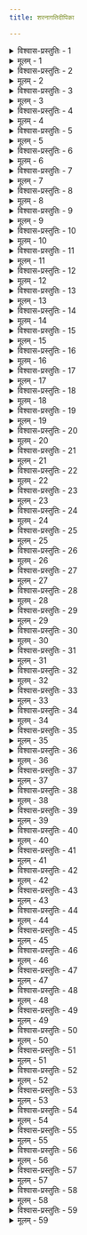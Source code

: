 ```yaml
---
title: शरनागतिदीपिका

---
```


<details><summary>विश्वास-प्रस्तुतिः - 1</summary>

पद्मा-पतेः स्तुति-पदेन **विपच्यमानं**  
**पश्यन्त्व्** इह प्रपदन-प्रवणा महान्तः ।  
मद्-वाक्य-संवलितम् अप्य् अजहत्-स्वभावं  
मान्यं यतीश्वर-महानस-संप्रदायम् ॥ 1 ॥
</details>

<details><summary>मूलम् - 1</summary>

पद्मापतेः स्तुति पदेन विपच्यमानं  
पश्यन्त्विह प्रपदनप्रवणा महान्तः ।  
मद्वाक्य सं वलितमप्यजहत्स्वभावं  
मान्यं यतीश्वर महानस सं प्रदायम् ॥ 1 ॥
</details>


<details><summary>विश्वास-प्रस्तुतिः - 2</summary>

नित्यं श्रिया वसुधया च **निषेव्यमाणं**  
निर्व्याज-निर्भर-दया-भरितं **विभाति** ।  
वेदान्त-वेद्यम् इह वेगवती-समीपे  
दीप-प्रकाश इति दैवतम् अद्वितीयम् ॥ 2 ॥
</details>

<details><summary>मूलम् - 2</summary>

नित्यं श्रिया वसुधया च निषेव्यमाणं  
निर्व्याज निर्भर दया भरितं विभाति ।  
वेदान्त वेद्यमिह वेगवती समीपे  
दीप प्रकाश इति दैवतमद्वितीयम् ॥ 2 ॥
</details>


<details><summary>विश्वास-प्रस्तुतिः - 3</summary>

दीपस् त्वम् एव जगतां, दयिता रुचिस् ते  
दीर्घं तमः **प्रतिनिवर्त्यम्** इदं युवाभ्याम् ।  
स्तव्यं स्तव-प्रियम्, अतः शरणोक्ति-वश्यं  
**स्तोतुं** भवन्तम् **अभिलष्यति** जन्तुरेषः ॥ 3 ॥
</details>

<details><summary>मूलम् - 3</summary>

दीपस्त्वमेव जगतां दयिता रुचिस्ते  
दीर्घं तमः प्रतिनिवर्त्यमिदं युवाभ्याम् ।  
स्तव्यं स्तव प्रियमतः शरणोक्ति वश्यं  
स्तोतुं भवन्तमभिलष्यति जन्तुरेषः ॥ 3 ॥
</details>


<details><summary>विश्वास-प्रस्तुतिः - 4</summary>

पद्माकराद् उपगता **परिषस्वजे** त्वां  
वेगा-सरिद्-विहरणा कलशाब्धि-कन्या ।  
**आहुस्** तदा प्रभृति दीप-समावभासम्  
**आजानतो** मरकत-प्रतिमं वपुस् ते ॥ 4 ॥
</details>

<details><summary>मूलम् - 4</summary>

पद्माकरादुपगता परिषस्वजे त्वां  
वेगा सरिद्विहरणा कलशाब्धि कन्या ।  
आहुस्तदा प्रभृति दीप समावभासम्  
आजानतो मरकत प्रतिमं वपुस्ते ॥ 4 ॥
</details>


<details><summary>विश्वास-प्रस्तुतिः - 5</summary>

स्वामिन् गभीर-सुभगं श्रम-हारि पुंसां  
माधुर्य-रम्यम् अनघं मणि-भङ्ग-दृश्यम् ।  
वेगान्तरे **वितनुते** प्रतिबिम्ब-शोभां  
लक्ष्मी सरः-सरसि-जाश्रयम् अङ्गकं ते ॥ 5 ॥
</details>

<details><summary>मूलम् - 5</summary>

स्वामिन् गभीर सुभगं श्रम हारि पुं सां  
माधुर्य रम्यमनघं मणि भङ्ग दृश्यम् ।  
वेगान्तरे वितनुते प्रतिबिम्ब शोभां  
लक्ष्मी सरः सरसिजाश्रयमङ्गकं ते ॥ 5 ॥
</details>


<details><summary>विश्वास-प्रस्तुतिः - 6</summary>

**आविश्य धारयसि** विश्वम् अमुष्य यन्ता  
शेषी श्रियः पतिरशेष तनुर्निदानम् ।  
इत्यादि लक्षण गणैः पुरुषोत्तमं त्वां  
जानाति यो जगति सर्वविदेष गीतः ॥ 6 ॥
</details>

<details><summary>मूलम् - 6</summary>

आविश्य धारयसि विश्वममुष्य यन्ता  
शेषी श्रियः पतिरशेष तनुर्निदानम् ।  
इत्यादि लक्षण गणैः पुरुषोत्तमं त्वां  
जानाति यो जगति सर्वविदेष गीतः ॥ 6 ॥
</details>


<details><summary>विश्वास-प्रस्तुतिः - 7</summary>

विश्वं शुभाश्रयवदीश वपुस्त्वदीयं  
सर्वा गिरस्त्वयि पतन्ति ततोऽसि सर्वः ।  
सर्वे च वेद विधयस्त्वदनुग्रहार्थाः  
सर्वाधिकस्त्वमिति तत्त्व विदस्तदाहुः ॥ 7 ॥
</details>

<details><summary>मूलम् - 7</summary>

विश्वं शुभाश्रयवदीश वपुस्त्वदीयं  
सर्वा गिरस्त्वयि पतन्ति ततोऽसि सर्वः ।  
सर्वे च वेद विधयस्त्वदनुग्रहार्थाः  
सर्वाधिकस्त्वमिति तत्त्व विदस्तदाहुः ॥ 7 ॥
</details>


<details><summary>विश्वास-प्रस्तुतिः - 8</summary>

ज्ञानं बलं नियमन क्षमताऽथ वीर्यं  
शक्तिश्च तेज इति ते गुण षट्कमाद्यम् ।  
सर्वातिशायिनि हिमोपवनेश यस्मिन्  
अन्तर्गतो जगदिव त्वयि सद्गुणौघः ॥ 8 ॥
</details>

<details><summary>मूलम् - 8</summary>

ज्ञानं बलं नियमन क्षमताऽथ वीर्यं  
शक्तिश्च तेज इति ते गुण षट्कमाद्यम् ।  
सर्वातिशायिनि हिमोपवनेश यस्मिन्  
अन्तर्गतो जगदिव त्वयि सद्गुणौघः ॥ 8 ॥
</details>


<details><summary>विश्वास-प्रस्तुतिः - 9</summary>

दीपावभास दयया विधि पूर्वमेतत्  
विश्वं विधाय निगमानपि दत्तवन्तम् ।  
शिष्यायिताः शरणयन्ति मुमुक्षवस्त्वाम्  
आद्यं गुरुं गुरुपरं परयाऽधिगम्यम् ॥ 9 ॥
</details>

<details><summary>मूलम् - 9</summary>

दीपावभास दयया विधि पूर्वमेतत्  
विश्वं विधाय निगमानपि दत्तवन्तम् ।  
शिष्यायिताः शरणयन्ति मुमुक्षवस्त्वाम्  
आद्यं गुरुं गुरुपरं परयाऽधिगम्यम् ॥ 9 ॥
</details>


<details><summary>विश्वास-प्रस्तुतिः - 10</summary>

सत्ता स्थिति प्रयतन प्रमुखैरुपात्तं  
स्वार्थं सदैव भवता स्वयमेव विश्वम् ।  
दीप प्रकाश तदिह त्वदवाप्तये त्वाम्  
अव्याज सिद्धमनपायं उपायमाहुः ॥ 10 ॥
</details>

<details><summary>मूलम् - 10</summary>

सत्ता स्थिति प्रयतन प्रमुखैरुपात्तं  
स्वार्थं सदैव भवता स्वयमेव विश्वम् ।  
दीप प्रकाश तदिह त्वदवाप्तये त्वाम्  
अव्याज सिद्धमनपायं उपायमाहुः ॥ 10 ॥
</details>


<details><summary>विश्वास-प्रस्तुतिः - 11</summary>

भोग्यं मुकुन्द गुण भेदमचेतनेषु  
भोक्तृत्वमात्मनि निवेश्य निजेच्छयैव ।  
पाञ्चालिका शुक विभूषण भोग दायी  
सम्राडिवात्मसमया सह मोदसे त्वम् ॥ 11 ॥
</details>

<details><summary>मूलम् - 11</summary>

भोग्यं मुकुन्द गुण भेदमचेतनेषु  
भोक्तृत्वमात्मनि निवेश्य निजेच्छयैव ।  
पाञ्चालिका शुक विभूषण भोग दायी  
सम्राडिवात्मसमया सह मोदसे त्वम् ॥ 11 ॥
</details>


<details><summary>विश्वास-प्रस्तुतिः - 12</summary>

त्वां मातरं च पितरं सहजं निवासं  
सन्तः समेत्य शरणं सुहृदं गतिं च ।  
निः सीम नित्य निरवद्य सुख प्रकाशं  
दीप प्रकाश सविभूति गुणं विशन्ति ॥ 12 ॥
</details>

<details><summary>मूलम् - 12</summary>

त्वां मातरं च पितरं सहजं निवासं  
सन्तः समेत्य शरणं सुहृदं गतिं च ।  
निः सीम नित्य निरवद्य सुख प्रकाशं  
दीप प्रकाश सविभूति गुणं विशन्ति ॥ 12 ॥
</details>


<details><summary>विश्वास-प्रस्तुतिः - 13</summary>

जन्तोरमुष्य जनने विधि शम्भु दृष्टौ  
रागादिनेव रजसा तमसा च योगः ।  
द्वैपायन प्रभृतयस्त्वदवेक्षितानां  
सत्त्वं विमुक्ति नियतं भवतीत्युशन्ति ॥ 13 ॥
</details>

<details><summary>मूलम् - 13</summary>

जन्तोरमुष्य जनने विधि शम्भु दृष्टौ  
रागादिनेव रजसा तमसा च योगः ।  
द्वैपायन प्रभृतयस्त्वदवेक्षितानां  
सत्त्वं विमुक्ति नियतं भवतीत्युशन्ति ॥ 13 ॥
</details>


<details><summary>विश्वास-प्रस्तुतिः - 14</summary>

कर्मस्वनादि विषमेषु समो दयाळुः  
स्वेनैव कॢप्त मपदेश मवेक्षमाणः ।  
स्वप्राप्तये तनुभृतां त्वरसे मुकुन्द  
स्वाभाविकं तव सुहृत्त्वमिदं गृणन्ति ॥ 14 ॥
</details>

<details><summary>मूलम् - 14</summary>

कर्मस्वनादि विषमेषु समो दयाळुः  
स्वेनैव कॢप्त मपदेश मवेक्षमाणः ।  
स्वप्राप्तये तनुभृतां त्वरसे मुकुन्द  
स्वाभाविकं तव सुहृत्त्वमिदं गृणन्ति ॥ 14 ॥
</details>


<details><summary>विश्वास-प्रस्तुतिः - 15</summary>

निद्रायितान् निगम वर्त्मनि चारु दर्शी  
प्रस्थान शक्ति रहितान् प्रतिबोध्य जन्तून् ।  
जीर्ण स्तनन्धय जडान्धमुखानिवास्मान्  
नेतुं मुकुन्द यतसे दयया सह त्वम् ॥ 15 ॥
</details>

<details><summary>मूलम् - 15</summary>

निद्रायितान् निगम वर्त्मनि चारु दर्शी  
प्रस्थान शक्ति रहितान् प्रतिबोध्य जन्तून् ।  
जीर्ण स्तनन्धय जडान्धमुखानिवास्मान्  
नेतुं मुकुन्द यतसे दयया सह त्वम् ॥ 15 ॥
</details>


<details><summary>विश्वास-प्रस्तुतिः - 16</summary>

भक्तिः प्रपत्तिरथ वा भगवन् तदुक्तिः  
तन्निष्ठ सं श्रय इतीव विकल्प्यमानम् ।  
यं कं चिदेक मुपपादयता त्वयैव  
त्रातास्तरन्त्यवसरे भविनो भवाब्धिम् ॥ 16 ॥
</details>

<details><summary>मूलम् - 16</summary>

भक्तिः प्रपत्तिरथ वा भगवन् तदुक्तिः  
तन्निष्ठ सं श्रय इतीव विकल्प्यमानम् ।  
यं कं चिदेक मुपपादयता त्वयैव  
त्रातास्तरन्त्यवसरे भविनो भवाब्धिम् ॥ 16 ॥
</details>


<details><summary>विश्वास-प्रस्तुतिः - 17</summary>

नाना विधै रकपटै रजहत्स्वभावैः  
अप्राकृतैर्निज विहार वशेन सिद्धैः ।  
आत्मीय रक्षण विपक्षविनाशनार्थैः  
सं स्थापयस्यनघ जन्मभिराद्य धर्मम् ॥ 17 ॥
</details>

<details><summary>मूलम् - 17</summary>

नाना विधै रकपटै रजहत्स्वभावैः  
अप्राकृतैर्निज विहार वशेन सिद्धैः ।  
आत्मीय रक्षण विपक्षविनाशनार्थैः  
सं स्थापयस्यनघ जन्मभिराद्य धर्मम् ॥ 17 ॥
</details>


<details><summary>विश्वास-प्रस्तुतिः - 18</summary>

निम्नोन्नतानि निखिलानि पदानि गाढं  
मज्जन्ति ते महिम सागर शीकरेषु ।  
नीरन्ध्रमाश्रयसि नीचजनान् तथाऽपि  
शीलेन हन्त शिशिरोपवनेश्वर त्वम् ॥ 18 ॥
</details>

<details><summary>मूलम् - 18</summary>

निम्नोन्नतानि निखिलानि पदानि गाढं  
मज्जन्ति ते महिम सागर शीकरेषु ।  
नीरन्ध्रमाश्रयसि नीचजनान् तथाऽपि  
शीलेन हन्त शिशिरोपवनेश्वर त्वम् ॥ 18 ॥
</details>


<details><summary>विश्वास-प्रस्तुतिः - 19</summary>

काशी वृकान्धक शरासन बाण गङ्गा-  
सं भूति नामकृतिसं वदनाद्युदन्तैः ।  
स्वोक्त्यम्बरीष भय शाप मुखैश्च शम्भुं  
त्वन्निघ्नमीक्षितवतामिह कः शरण्यः ॥ 19 ॥
</details>

<details><summary>मूलम् - 19</summary>

काशी वृकान्धक शरासन बाण गङ्गा-  
सं भूति नामकृतिसं वदनाद्युदन्तैः ।  
स्वोक्त्यम्बरीष भय शाप मुखैश्च शम्भुं  
त्वन्निघ्नमीक्षितवतामिह कः शरण्यः ॥ 19 ॥
</details>


<details><summary>विश्वास-प्रस्तुतिः - 20</summary>

क्वासौ विभुः क्व वयमित्युपसत्ति भीतान्  
जन्तून् क्षणात् त्वदनुवृत्तिषु योग्ययन्ती ।  
सं प्राप्त सद्गुरु तनोः समये दयाळोः  
आत्मावधिर्भवति सं स्कृतधीः क्षणं ते ॥ 20 ॥
</details>

<details><summary>मूलम् - 20</summary>

क्वासौ विभुः क्व वयमित्युपसत्ति भीतान्  
जन्तून् क्षणात् त्वदनुवृत्तिषु योग्ययन्ती ।  
सं प्राप्त सद्गुरु तनोः समये दयाळोः  
आत्मावधिर्भवति सं स्कृतधीः क्षणं ते ॥ 20 ॥
</details>


<details><summary>विश्वास-प्रस्तुतिः - 21</summary>

योग्यं यमैश्च नियमैश्च विधाय चित्तं  
सन्तो जितासनतया स्ववशासु वर्गाः ।  
प्रत्याहृतेन्द्रिय गणाः स्थिर धारणास्त्वां  
ध्यात्वा समाधि युगळेन विलोकयन्ति ॥ 21 ॥
</details>

<details><summary>मूलम् - 21</summary>

योग्यं यमैश्च नियमैश्च विधाय चित्तं  
सन्तो जितासनतया स्ववशासु वर्गाः ।  
प्रत्याहृतेन्द्रिय गणाः स्थिर धारणास्त्वां  
ध्यात्वा समाधि युगळेन विलोकयन्ति ॥ 21 ॥
</details>


<details><summary>विश्वास-प्रस्तुतिः - 22</summary>

पद्माभिराम वदनेक्षण पाणि पादं  
दिव्यायुधाभरण माल्य विलेपनं त्वाम् ।  
योगेन नाथ शुभमाश्रय मात्मवन्तः  
सालम्बनेन परिचिन्त्य न यान्ति तृप्तिम् ॥ 22 ॥
</details>

<details><summary>मूलम् - 22</summary>

पद्माभिराम वदनेक्षण पाणि पादं  
दिव्यायुधाभरण माल्य विलेपनं त्वाम् ।  
योगेन नाथ शुभमाश्रय मात्मवन्तः  
सालम्बनेन परिचिन्त्य न यान्ति तृप्तिम् ॥ 22 ॥
</details>


<details><summary>विश्वास-प्रस्तुतिः - 23</summary>

मानातिलङ्घि सुख बोध महाम्बुराशौ  
मग्नास्त्रिसीम रहिते भवतः स्वरूपे ।  
ताप त्रयेण विहतिं न भजन्ति सन्तः  
सं सार घर्म जनितेन समाधिमन्तः ॥ 23 ॥
</details>

<details><summary>मूलम् - 23</summary>

मानातिलङ्घि सुख बोध महाम्बुराशौ  
मग्नास्त्रिसीम रहिते भवतः स्वरूपे ।  
ताप त्रयेण विहतिं न भजन्ति सन्तः  
सं सार घर्म जनितेन समाधिमन्तः ॥ 23 ॥
</details>


<details><summary>विश्वास-प्रस्तुतिः - 24</summary>

धी सं स्कृतान् विदधतामिह कर्म भेदान्  
शुद्धं जिते मनसि चिन्तयतां स्वमेकम् ।  
त्वत्कर्म सक्त मनसामपि चापरेषां  
सूते फलान्यभिमतानि भवान् प्रसन्नः ॥ 24 ॥
</details>

<details><summary>मूलम् - 24</summary>

धी सं स्कृतान् विदधतामिह कर्म भेदान्  
शुद्धं जिते मनसि चिन्तयतां स्वमेकम् ।  
त्वत्कर्म सक्त मनसामपि चापरेषां  
सूते फलान्यभिमतानि भवान् प्रसन्नः ॥ 24 ॥
</details>


<details><summary>विश्वास-प्रस्तुतिः - 25</summary>

उद्बाहु भावमपहाय यथैव खर्वः  
प्रां शुं फलार्थ मभियाचति योगि चिन्त्य ।  
एवं सदुष्करमुपाय गणं विहाय  
स्थाने निवेशयति तस्य विचक्षणस्त्वाम् ॥ 25 ॥
</details>

<details><summary>मूलम् - 25</summary>

उद्बाहु भावमपहाय यथैव खर्वः  
प्रां शुं फलार्थ मभियाचति योगि चिन्त्य ।  
एवं सदुष्करमुपाय गणं विहाय  
स्थाने निवेशयति तस्य विचक्षणस्त्वाम् ॥ 25 ॥
</details>


<details><summary>विश्वास-प्रस्तुतिः - 26</summary>

नित्यालसार्हमभयं निरपेक्षमन्यैः  
विश्वाधिकार मखिलाभिमत प्रसूतिम् ।  
शिक्षाविशेषसुभगं व्यवसाय सिद्धाः  
सत्कुर्वते त्वयि मुकुन्द षडङ्ग योगम् ॥ 26 ॥
</details>

<details><summary>मूलम् - 26</summary>

नित्यालसार्हमभयं निरपेक्षमन्यैः  
विश्वाधिकार मखिलाभिमत प्रसूतिम् ।  
शिक्षाविशेषसुभगं व्यवसाय सिद्धाः  
सत्कुर्वते त्वयि मुकुन्द षडङ्ग योगम् ॥ 26 ॥
</details>


<details><summary>विश्वास-प्रस्तुतिः - 27</summary>

त्वत्प्रातिकूल्य विमुखाः स्फुरदानुकूल्याः  
कृत्वा पुनः कृपणतां विगतातिशङ्काः ।  
स्वामिन् भव स्वयमुपाय इतीरयन्तः  
त्वय्यर्पयन्ति निज भारमपार शक्तौ ॥ 27 ॥
</details>

<details><summary>मूलम् - 27</summary>

त्वत्प्रातिकूल्य विमुखाः स्फुरदानुकूल्याः  
कृत्वा पुनः कृपणतां विगतातिशङ्काः ।  
स्वामिन् भव स्वयमुपाय इतीरयन्तः  
त्वय्यर्पयन्ति निज भारमपार शक्तौ ॥ 27 ॥
</details>


<details><summary>विश्वास-प्रस्तुतिः - 28</summary>

अर्थान्तरेषु विमुखान् अधिकार हानेः  
श्रद्धाधनान् त्वदनुभूति विळम्ब भीतान् ।  
दीप प्रकाश लभसे सुचिरात् कृतीव  
न्यस्तात्मनस्तव पदे निभृतान् प्रपन्नान् ॥ 28 ॥
</details>

<details><summary>मूलम् - 28</summary>

अर्थान्तरेषु विमुखान् अधिकार हानेः  
श्रद्धाधनान् त्वदनुभूति विळम्ब भीतान् ।  
दीप प्रकाश लभसे सुचिरात् कृतीव  
न्यस्तात्मनस्तव पदे निभृतान् प्रपन्नान् ॥ 28 ॥
</details>


<details><summary>विश्वास-प्रस्तुतिः - 29</summary>

मन्त्रैरनुश्रव मुखेष्वधिगम्यमानैः  
स्वाधि क्रिया समुचितैर्यदि वाऽन्यवाक्यैः ।  
नाथ त्वदीय चरणौ शरणं गतानां  
नैवायुतायुत कलाऽप्यपरैरवाप्या ॥ 29 ॥
</details>

<details><summary>मूलम् - 29</summary>

मन्त्रैरनुश्रव मुखेष्वधिगम्यमानैः  
स्वाधि क्रिया समुचितैर्यदि वाऽन्यवाक्यैः ।  
नाथ त्वदीय चरणौ शरणं गतानां  
नैवायुतायुत कलाऽप्यपरैरवाप्या ॥ 29 ॥
</details>


<details><summary>विश्वास-प्रस्तुतिः - 30</summary>

दत्ताः प्रजा जनकवत् तव देशिकेन्द्रैः  
पत्याऽभिनन्द्य भवता परिणीयमानाः ।  
मध्ये सतां महितभोग विशेष सिद्ध्यै  
माङ्गल्य सूत्रमिव बिभ्रति किङ्करत्वम् ॥ 30 ॥
</details>

<details><summary>मूलम् - 30</summary>

दत्ताः प्रजा जनकवत् तव देशिकेन्द्रैः  
पत्याऽभिनन्द्य भवता परिणीयमानाः ।  
मध्ये सतां महितभोग विशेष सिद्ध्यै  
माङ्गल्य सूत्रमिव बिभ्रति किङ्करत्वम् ॥ 30 ॥
</details>


<details><summary>विश्वास-प्रस्तुतिः - 31</summary>

दिव्ये पदे नियत किङ्करताधिराज्यं  
दातुं त्वदीय दयया विहिताभिषेकाः ।  
आदेहपातमनघाः परिचर्यया ते  
युञ्जानचिन्त्य युवराज पदं भजन्ति ॥ 31 ॥
</details>

<details><summary>मूलम् - 31</summary>

दिव्ये पदे नियत किङ्करताधिराज्यं  
दातुं त्वदीय दयया विहिताभिषेकाः ।  
आदेहपातमनघाः परिचर्यया ते  
युञ्जानचिन्त्य युवराज पदं भजन्ति ॥ 31 ॥
</details>


<details><summary>विश्वास-प्रस्तुतिः - 32</summary>

त्वां पाञ्चरात्रिक नयेन पृथग्विधेन  
वैखानसेन च पथा नियताधिकाराः ।  
सं ज्ञा विशेष नियमेन समर्चयन्तः  
प्रीत्या नयन्ति फलवन्ति दिनानि धन्याः ॥ 32 ॥
</details>

<details><summary>मूलम् - 32</summary>

त्वां पाञ्चरात्रिक नयेन पृथग्विधेन  
वैखानसेन च पथा नियताधिकाराः ।  
सं ज्ञा विशेष नियमेन समर्चयन्तः  
प्रीत्या नयन्ति फलवन्ति दिनानि धन्याः ॥ 32 ॥
</details>


<details><summary>विश्वास-प्रस्तुतिः - 33</summary>

वर्णाश्रमादि नियत क्रम सूत्र बद्धा  
भक्त्या यथार्ह विनिवेशित पत्र पुष्पा ।  
मालेव काल विहिता हृदयङ्गमा त्वाम्  
आमोदयत्यनुपराग धियां सपर्या ॥ 33 ॥
</details>

<details><summary>मूलम् - 33</summary>

वर्णाश्रमादि नियत क्रम सूत्र बद्धा  
भक्त्या यथार्ह विनिवेशित पत्र पुष्पा ।  
मालेव काल विहिता हृदयङ्गमा त्वाम्  
आमोदयत्यनुपराग धियां सपर्या ॥ 33 ॥
</details>


<details><summary>विश्वास-प्रस्तुतिः - 34</summary>

ब्रह्मा गिरीश इतरेऽप्यमरा य एते  
निर्धूय तान् निरय तुल्य फल प्रसूतीन् ।  
प्राप्तुं तवैव पद पद्म युगं प्रतीताः  
पातिव्रतीं त्वयि वहन्ति परावरज्ञाः ॥ 34 ॥
</details>

<details><summary>मूलम् - 34</summary>

ब्रह्मा गिरीश इतरेऽप्यमरा य एते  
निर्धूय तान् निरय तुल्य फल प्रसूतीन् ।  
प्राप्तुं तवैव पद पद्म युगं प्रतीताः  
पातिव्रतीं त्वयि वहन्ति परावरज्ञाः ॥ 34 ॥
</details>


<details><summary>विश्वास-प्रस्तुतिः - 35</summary>

नाथ त्वदिष्ट विनियोग निशेष सिद्धं  
शेषत्व सारमनपेक्ष्य निजं गुणज्ञाः ।  
भक्तेषु ते वर गुणार्णव पारतन्त्र्यात्  
दास्यं भजन्ति विपणि व्यवहार योग्यम् ॥ 35 ॥
</details>

<details><summary>मूलम् - 35</summary>

नाथ त्वदिष्ट विनियोग निशेष सिद्धं  
शेषत्व सारमनपेक्ष्य निजं गुणज्ञाः ।  
भक्तेषु ते वर गुणार्णव पारतन्त्र्यात्  
दास्यं भजन्ति विपणि व्यवहार योग्यम् ॥ 35 ॥
</details>


<details><summary>विश्वास-प्रस्तुतिः - 36</summary>

सद्भिस्त्वदेक शरणैर्नियतं सनाथाः  
सर्पादिवत् त्वदपराधिषु दूर याताः ।  
धीरास्तृणीकृत विरिञ्च पुरन्दराद्याः  
कालं क्षिपन्ति भगवन् करणैरवन्ध्यैः ॥ 36 ॥
</details>

<details><summary>मूलम् - 36</summary>

सद्भिस्त्वदेक शरणैर्नियतं सनाथाः  
सर्पादिवत् त्वदपराधिषु दूर याताः ।  
धीरास्तृणीकृत विरिञ्च पुरन्दराद्याः  
कालं क्षिपन्ति भगवन् करणैरवन्ध्यैः ॥ 36 ॥
</details>


<details><summary>विश्वास-प्रस्तुतिः - 37</summary>

वागादिकं मनसि तत् पवने स जीवे  
भूतेष्वयं पुनरसौ त्वयि तैः समेति ।  
साधारणोत्क्रमण कर्म समाश्रितानां  
यन्त्रा मुकुन्द भवतैव यथा यमादेः ॥ 37 ॥
</details>

<details><summary>मूलम् - 37</summary>

वागादिकं मनसि तत् पवने स जीवे  
भूतेष्वयं पुनरसौ त्वयि तैः समेति ।  
साधारणोत्क्रमण कर्म समाश्रितानां  
यन्त्रा मुकुन्द भवतैव यथा यमादेः ॥ 37 ॥
</details>


<details><summary>विश्वास-प्रस्तुतिः - 38</summary>

सव्यान्ययो रयनयोर्निशि वासरे वा  
सङ्कल्पितायु रवधीन् सपदि प्रपन्नान् ।  
हार्दः स्वयं निजपदे विनिवेशयिष्यन्  
नाडीं प्रवेशयसि नाथ शताधिकां त्वम् ॥ 38 ॥
</details>

<details><summary>मूलम् - 38</summary>

सव्यान्ययो रयनयोर्निशि वासरे वा  
सङ्कल्पितायु रवधीन् सपदि प्रपन्नान् ।  
हार्दः स्वयं निजपदे विनिवेशयिष्यन्  
नाडीं प्रवेशयसि नाथ शताधिकां त्वम् ॥ 38 ॥
</details>


<details><summary>विश्वास-प्रस्तुतिः - 39</summary>

अर्चिर्दिनं विशदपक्ष उदक्प्रयाणं  
सं वत्सरो मरुदशीतकरः शशाङ्कः ।  
सौदामनी जलपतिर्वलजित् प्रजेशः  
इत्यातिवाहिक सखो नयसि स्वकीयान् ॥ 39 ॥
</details>

<details><summary>मूलम् - 39</summary>

अर्चिर्दिनं विशदपक्ष उदक्प्रयाणं  
सं वत्सरो मरुदशीतकरः शशाङ्कः ।  
सौदामनी जलपतिर्वलजित् प्रजेशः  
इत्यातिवाहिक सखो नयसि स्वकीयान् ॥ 39 ॥
</details>


<details><summary>विश्वास-प्रस्तुतिः - 40</summary>

त्वच्छेष वृत्त्यनुगुणैर्महितैर्गुणौघैः  
आविर्भवत्ययुतसिद्ध निज स्वरूपे ।  
त्वल्लक्षणेषु नियतेष्वपि भोगमात्रे  
साम्यं भजन्ति परमं भवता विमुक्ताः ॥ 40 ॥
</details>

<details><summary>मूलम् - 40</summary>

त्वच्छेष वृत्त्यनुगुणैर्महितैर्गुणौघैः  
आविर्भवत्ययुतसिद्ध निज स्वरूपे ।  
त्वल्लक्षणेषु नियतेष्वपि भोगमात्रे  
साम्यं भजन्ति परमं भवता विमुक्ताः ॥ 40 ॥
</details>


<details><summary>विश्वास-प्रस्तुतिः - 41</summary>

इत्थं त्वदेक शरणैरनघैरवाप्ये  
त्वत्किङ्करत्व विभवे स्पृहयाऽपराध्यन् ।  
आत्मा ममेति भगवन् भवतैव गीताः  
वाचो निरीक्ष्य भरणीय इह त्वयाऽहम् ॥ 41 ॥
</details>

<details><summary>मूलम् - 41</summary>

इत्थं त्वदेक शरणैरनघैरवाप्ये  
त्वत्किङ्करत्व विभवे स्पृहयाऽपराध्यन् ।  
आत्मा ममेति भगवन् भवतैव गीताः  
वाचो निरीक्ष्य भरणीय इह त्वयाऽहम् ॥ 41 ॥
</details>


<details><summary>विश्वास-प्रस्तुतिः - 42</summary>

पद्मा मही प्रभृतिभिः परिभुक्त भूम्नः  
का हानिरत्र मयि भोक्तरि ते भवित्री ।  
दुष्येत् किमङ्घ्रि तटिनी तव देव सेव्या  
दुर्वार तर्ष चपलेन शुनाऽवलीढा ॥ 42 ॥
</details>

<details><summary>मूलम् - 42</summary>

पद्मा मही प्रभृतिभिः परिभुक्त भूम्नः  
का हानिरत्र मयि भोक्तरि ते भवित्री ।  
दुष्येत् किमङ्घ्रि तटिनी तव देव सेव्या  
दुर्वार तर्ष चपलेन शुनाऽवलीढा ॥ 42 ॥
</details>


<details><summary>विश्वास-प्रस्तुतिः - 43</summary>

सत्वानि नाथ विविधान्यभिसञ्जिघृक्षोः  
सं सार नाट्य रसिकस्य तवास्तु तृप्त्यै ।  
प्रत्यक्पराङ्मुख मतेरसमीक्ष्य कर्तुः  
प्राचीन सज्जन विडम्बन भूमिका मे ॥ 43 ॥
</details>

<details><summary>मूलम् - 43</summary>

सत्वानि नाथ विविधान्यभिसञ्जिघृक्षोः  
सं सार नाट्य रसिकस्य तवास्तु तृप्त्यै ।  
प्रत्यक्पराङ्मुख मतेरसमीक्ष्य कर्तुः  
प्राचीन सज्जन विडम्बन भूमिका मे ॥ 43 ॥
</details>


<details><summary>विश्वास-प्रस्तुतिः - 44</summary>

कर्तव्यमित्यनुकलं कलयाम्यकृत्यं  
स्वामिन्नकृत्यमिति कृत्यमपि त्यजामि ।  
अन्यद् व्यतिक्रमण जातमनन्तमर्थ-  
स्थाने दया भवतु ते मयि सार्वभौमी ॥ 44 ॥
</details>

<details><summary>मूलम् - 44</summary>

कर्तव्यमित्यनुकलं कलयाम्यकृत्यं  
स्वामिन्नकृत्यमिति कृत्यमपि त्यजामि ।  
अन्यद् व्यतिक्रमण जातमनन्तमर्थ-  
स्थाने दया भवतु ते मयि सार्वभौमी ॥ 44 ॥
</details>


<details><summary>विश्वास-प्रस्तुतिः - 45</summary>

यं पूर्वमाश्रित जनेषु भवान् यथावत्  
धर्मं परं प्रणिजगौ स्वयमानृशं स्यम् ।  
सं स्मारितस्त्वमसि तस्य शरण्य भावात्  
नाथ त्वदात्त समया ननु मादृशार्थम् ॥ 45 ॥
</details>

<details><summary>मूलम् - 45</summary>

यं पूर्वमाश्रित जनेषु भवान् यथावत्  
धर्मं परं प्रणिजगौ स्वयमानृशं स्यम् ।  
सं स्मारितस्त्वमसि तस्य शरण्य भावात्  
नाथ त्वदात्त समया ननु मादृशार्थम् ॥ 45 ॥
</details>


<details><summary>विश्वास-प्रस्तुतिः - 46</summary>

त्राणं भवेति सकृदुक्ति समुद्यतानां  
तैस्तैरसह्य वृजिनैरुदरं भरिस्ते ।  
सत्यापिता शतमखात्मज शङ्करादौ  
नाथ क्षमा न खलु जन्तुषु मद्विवर्जम् ॥ 46 ॥
</details>

<details><summary>मूलम् - 46</summary>

त्राणं भवेति सकृदुक्ति समुद्यतानां  
तैस्तैरसह्य वृजिनैरुदरं भरिस्ते ।  
सत्यापिता शतमखात्मज शङ्करादौ  
नाथ क्षमा न खलु जन्तुषु मद्विवर्जम् ॥ 46 ॥
</details>


<details><summary>विश्वास-प्रस्तुतिः - 47</summary>

कर्मादिषु त्रिषु कथां कथमप्यजानन्  
कामादि मेदुरतया कलुष प्रवृत्तिः ।  
साकेत सं भव चराचरजन्तु नीत्या  
वीक्ष्यः प्रभो विषय वासितयाऽप्यहं ते ॥ 47 ॥
</details>

<details><summary>मूलम् - 47</summary>

कर्मादिषु त्रिषु कथां कथमप्यजानन्  
कामादि मेदुरतया कलुष प्रवृत्तिः ।  
साकेत सं भव चराचरजन्तु नीत्या  
वीक्ष्यः प्रभो विषय वासितयाऽप्यहं ते ॥ 47 ॥
</details>


<details><summary>विश्वास-प्रस्तुतिः - 48</summary>

ब्रह्माण्ड लक्ष शत कोटि गणाननन्तान्  
एक क्षणे विपरिवर्त्य विलज्जमानाम् ।  
मत्पाप राशि मथने मधुदर्प हन्त्रीं  
शक्तिं नियुङ्क्ष्व शरणागतवत्सल त्वम् ॥ 48 ॥
</details>

<details><summary>मूलम् - 48</summary>

ब्रह्माण्ड लक्ष शत कोटि गणाननन्तान्  
एक क्षणे विपरिवर्त्य विलज्जमानाम् ।  
मत्पाप राशि मथने मधुदर्प हन्त्रीं  
शक्तिं नियुङ्क्ष्व शरणागतवत्सल त्वम् ॥ 48 ॥
</details>


<details><summary>विश्वास-प्रस्तुतिः - 49</summary>

आस्तां प्रपत्तिरिह देशिकसाक्षिका मे  
सिद्धा तदुक्तिरनघा त्वदवेक्षितार्था ।  
न्यस्तस्य पूर्वनिपुणैस्त्वयि नन्विदानीं  
पूर्णे मुकुन्द पुनरुक्त उपाय एषः ॥ 49 ॥
</details>

<details><summary>मूलम् - 49</summary>

आस्तां प्रपत्तिरिह देशिकसाक्षिका मे  
सिद्धा तदुक्तिरनघा त्वदवेक्षितार्था ।  
न्यस्तस्य पूर्वनिपुणैस्त्वयि नन्विदानीं  
पूर्णे मुकुन्द पुनरुक्त उपाय एषः ॥ 49 ॥
</details>


<details><summary>विश्वास-प्रस्तुतिः - 50</summary>

यद्वा मदर्थ परिचिन्तनया तवालं  
सं ज्ञा प्रपन्न इति साहसिको बिभर्मि ।  
एवं स्थिते त्वदपवाद निवृत्तये मां  
पात्रीकुरुष्व भगवन् भवतः कृपायाः ॥ 50 ॥
</details>

<details><summary>मूलम् - 50</summary>

यद्वा मदर्थ परिचिन्तनया तवालं  
सं ज्ञा प्रपन्न इति साहसिको बिभर्मि ।  
एवं स्थिते त्वदपवाद निवृत्तये मां  
पात्रीकुरुष्व भगवन् भवतः कृपायाः ॥ 50 ॥
</details>


<details><summary>विश्वास-प्रस्तुतिः - 51</summary>

त्यागे गुणेश शरणागत सं ज्ञिनो मे  
स्त्यानागसोऽपि सहसैव परिग्रहे वा ।  
किं नाम कुत्र भवतीति कृपादिभिस्ते  
गूढं निरूपय गुणेतर तारतम्यम् ॥ 51 ॥
</details>

<details><summary>मूलम् - 51</summary>

त्यागे गुणेश शरणागत सं ज्ञिनो मे  
स्त्यानागसोऽपि सहसैव परिग्रहे वा ।  
किं नाम कुत्र भवतीति कृपादिभिस्ते  
गूढं निरूपय गुणेतर तारतम्यम् ॥ 51 ॥
</details>


<details><summary>विश्वास-प्रस्तुतिः - 52</summary>

स्वामी दया जलनिधिर्मधुरः क्षमावान्  
शीलाधिकः श्रित वशः शुचिरत्युदारः ।  
एतानि हातुमनघो न किलार्हसि त्वं  
विख्यातिमन्ति बिरुदानि मया सहैव ॥ 52 ॥
</details>

<details><summary>मूलम् - 52</summary>

स्वामी दया जलनिधिर्मधुरः क्षमावान्  
शीलाधिकः श्रित वशः शुचिरत्युदारः ।  
एतानि हातुमनघो न किलार्हसि त्वं  
विख्यातिमन्ति बिरुदानि मया सहैव ॥ 52 ॥
</details>


<details><summary>विश्वास-प्रस्तुतिः - 53</summary>

वेला धनञ्जय रथादिषु वाचिकैः स्वैः  
आघोषितामखिलजन्तु शरण्यतां ते ।  
जानन् दशानन शतादधिकागसोऽपि  
पश्यामि दत्तमभयं स्वकृते त्वया मे ॥ 53 ॥
</details>

<details><summary>मूलम् - 53</summary>

वेला धनञ्जय रथादिषु वाचिकैः स्वैः  
आघोषितामखिलजन्तु शरण्यतां ते ।  
जानन् दशानन शतादधिकागसोऽपि  
पश्यामि दत्तमभयं स्वकृते त्वया मे ॥ 53 ॥
</details>


<details><summary>विश्वास-प्रस्तुतिः - 54</summary>

"**रक्ष्यस्** त्वया, तव **भरोऽस्म्य्** अहम्" इत्यपूर्वान्  
वर्णान् इमान् अ-हृदयान् अपि वाचयित्वा ।  
मद्-दोष-निर्जित-गुणो महिषी-समक्षं  
**मा भूस्** त्वद्-अन्य इव **मोघ-परिश्रमस्** त्वम् ॥ 54 ॥
</details>

<details><summary>मूलम् - 54</summary>

रक्ष्यस्त्वया तव भरोऽस्म्यहमित्यपूर्वान्  
वर्णानिमा नहृदयानपि वाचयित्वा ।  
मद्दोष निर्जित गुणो महिषी समक्षं  
मा भूस्त्वदन्य इव मोघ परिश्रमस्त्वम् ॥ 54 ॥
</details>


<details><summary>विश्वास-प्रस्तुतिः - 55</summary>

मुख्यं च यत्प्रपदनं स्वयमेव साध्यं  
दातव्यमीश कृपया तदपि त्वयैव ।  
तन्मे भवच्चरण सङ्गवती मवस्थां  
पश्यन्नुपाय फलयोरुचितं विधेयाः ॥ 55 ॥
</details>

<details><summary>मूलम् - 55</summary>

मुख्यं च यत्प्रपदनं स्वयमेव साध्यं  
दातव्यमीश कृपया तदपि त्वयैव ।  
तन्मे भवच्चरण सङ्गवती मवस्थां  
पश्यन्नुपाय फलयोरुचितं विधेयाः ॥ 55 ॥
</details>


<details><summary>विश्वास-प्रस्तुतिः - 56</summary>

अल्पास्थिरै रसुखजै रसुखावसानैः  
दुः खान्वितैरनुचितै रभिमान मूलैः ।  
प्रत्यक्परागनुभवैः परिघूर्णितं मां  
त्वय्येव नाथ चरितार्थय निर्विविक्षुम् ॥ 56 ॥
</details>

<details><summary>मूलम् - 56</summary>

अल्पास्थिरै रसुखजै रसुखावसानैः  
दुः खान्वितैरनुचितै रभिमान मूलैः ।  
प्रत्यक्परागनुभवैः परिघूर्णितं मां  
त्वय्येव नाथ चरितार्थय निर्विविक्षुम् ॥ 56 ॥
</details>


<details><summary>विश्वास-प्रस्तुतिः - 57</summary>

तत्त्वावबोध शमित प्रतिकूल वृत्तिं  
कैङ्कर्य लब्ध करण त्रय सामरस्यम् ।  
कृत्वा त्वदन्य विमुखं कृपया स्वयं मां  
स्फातिं दृशोः प्रतिलभस्व जगज्जनन्याः ॥ 57 ॥
</details>

<details><summary>मूलम् - 57</summary>

तत्त्वावबोध शमित प्रतिकूल वृत्तिं  
कैङ्कर्य लब्ध करण त्रय सामरस्यम् ।  
कृत्वा त्वदन्य विमुखं कृपया स्वयं मां  
स्फातिं दृशोः प्रतिलभस्व जगज्जनन्याः ॥ 57 ॥
</details>


<details><summary>विश्वास-प्रस्तुतिः - 58</summary>

इत्थं स्तुति प्रभृतयो यदि सं मताः स्युः  
यद्वाऽपराध पदवीष्वभिसं विशन्ति ।  
स्तोकानुकूल्य कणिका वश वर्तिनस्ते  
प्रीति क्षमा प्रसरयोरहमस्मि लक्ष्यम् ॥ 58 ॥
</details>

<details><summary>मूलम् - 58</summary>

इत्थं स्तुति प्रभृतयो यदि सं मताः स्युः  
यद्वाऽपराध पदवीष्वभिसं विशन्ति ।  
स्तोकानुकूल्य कणिका वश वर्तिनस्ते  
प्रीति क्षमा प्रसरयोरहमस्मि लक्ष्यम् ॥ 58 ॥
</details>


<details><summary>विश्वास-प्रस्तुतिः - 59</summary>

स्नेहोपपन्न विषयः स्व दशा विशेषात्  
भूयस्तमिस्र शमनीं भुवि वेङ्कटेशः ।  
दिव्यां स्तुतिं निरमिमीत सतां नियोगात्  
दीपप्रकाश शरणागति दीपिकाख्याम् ॥ 59 ॥
</details>

<details><summary>मूलम् - 59</summary>

स्नेहोपपन्न विषयः स्व दशा विशेषात्  
भूयस्तमिस्र शमनीं भुवि वेङ्कटेशः ।  
दिव्यां स्तुतिं निरमिमीत सतां नियोगात्  
दीपप्रकाश शरणागति दीपिकाख्याम् ॥ 59 ॥
</details>